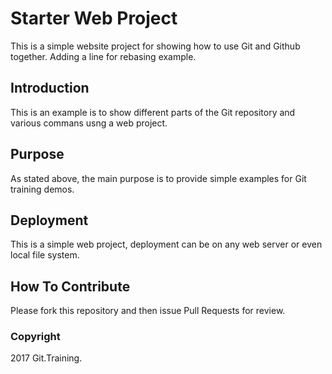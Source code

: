 # Starter Web Project

This is a simple website project for showing how to use Git and Github together. Adding a line for rebasing example.

## Introduction

This is an example is to show different parts of the Git repository and various commans usng a web project.

## Purpose

As stated above, the main purpose is to provide simple examples for Git training demos.

## Deployment

This is a simple web project, deployment can be on any web server or even local file system.

## How To Contribute

Please fork this repository and then issue Pull Requests for review.

### Copyright

2017 Git.Training.
